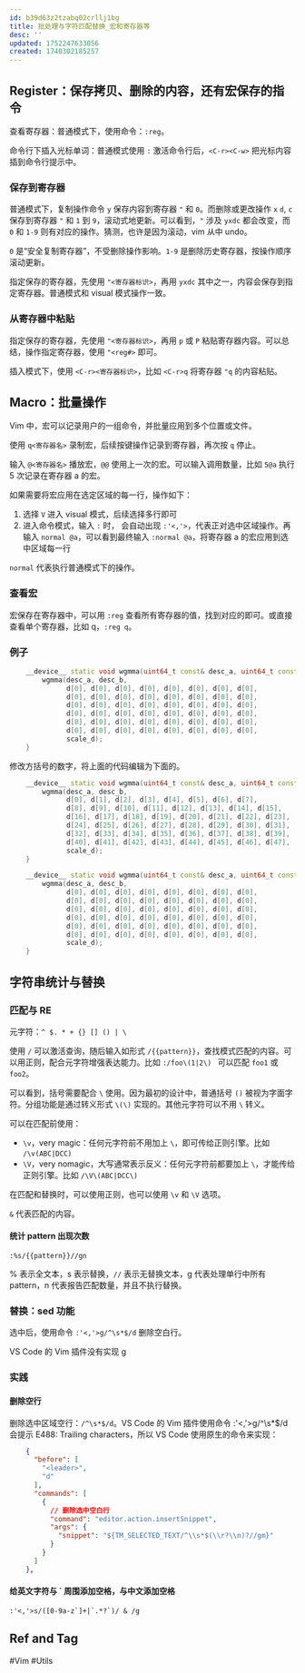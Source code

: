 ```yaml
---
id: b39d63z2tzabq02crllj1bg
title: 批处理与字符匹配替换_宏和寄存器等
desc: ''
updated: 1752247633056
created: 1740302185257
---
```


## Register：保存拷贝、删除的内容，还有宏保存的指令

查看寄存器：普通模式下，使用命令：`:reg`。

命令行下插入光标单词：普通模式使用 `:` 激活命令行后，`<C-r><C-w>` 把光标内容插到命令行提示中。

### 保存到寄存器

普通模式下，复制操作命令 `y` 保存内容到寄存器 `"` 和 `0`。而删除或更改操作 `x` `d`, `c` 保存到寄存器 `"` 和 `1` 到 `9`，滚动式地更新。可以看到，`"` 涉及 `yxdc` 都会改变，而 `0` 和 `1-9` 则有对应的操作。猜测，也许是因为滚动，vim 从中 undo。

`0` 是“安全复制寄存器”，不受删除操作影响。`1-9` 是删除历史寄存器，按操作顺序滚动更新。

指定保存的寄存器，先使用 `"<寄存器标识>`，再用 `yxdc` 其中之一，内容会保存到指定寄存器。普通模式和 visual 模式操作一致。

### 从寄存器中粘贴

指定保存的寄存器，先使用 `"<寄存器标识>`，再用 `p` 或 `P` 粘贴寄存器内容。可以总结，操作指定寄存器，使用 `"<reg#>` 即可。

插入模式下，使用 `<C-r><寄存器标识>`，比如 `<C-r>q` 将寄存器 `"q` 的内容粘贴。

## Macro：批量操作
Vim 中，宏可以记录用户的一组命令，并批量应用到多个位置或文件。

使用 `q<寄存器名>` 录制宏，后续按键操作记录到寄存器，再次按 `q` 停止。

输入 `@<寄存器名>` 播放宏，`@@` 使用上一次的宏。可以输入调用数量，比如 `5@a` 执行 5 次记录在寄存器 a 的宏。

如果需要将宏应用在选定区域的每一行，操作如下：
1. 选择 `V` 进入 visual 模式，后续选择多行即可
2. 进入命令模式，输入 `:` 时， 会自动出现 `:'<,'>`，代表正对选中区域操作。再输入 `normal @a`，可以看到最终输入 `:normal @a`，将寄存器 a 的宏应用到选中区域每一行

`normal` 代表执行普通模式下的操作。

### 查看宏

宏保存在寄存器中，可以用 `:reg` 查看所有寄存器的值，找到对应的即可。或直接查看单个寄存器，比如 q，`:reg q`。

### 例子

```cpp
    __device__ static void wgmma(uint64_t const& desc_a, uint64_t const& desc_b, float* d, bool scale_d) {
        wgmma(desc_a, desc_b,
              d[0], d[0], d[0], d[0], d[0], d[0], d[0], d[0],
              d[0], d[0], d[0], d[0], d[0], d[0], d[0], d[0],
              d[0], d[0], d[0], d[0], d[0], d[0], d[0], d[0],
              d[0], d[0], d[0], d[0], d[0], d[0], d[0], d[0],
              d[0], d[0], d[0], d[0], d[0], d[0], d[0], d[0],
              d[0], d[0], d[0], d[0], d[0], d[0], d[0], d[0],
              scale_d);
    }
```

修改方括号的数字，将上面的代码编辑为下面的。

```cpp
    __device__ static void wgmma(uint64_t const& desc_a, uint64_t const& desc_b, float* d, bool scale_d) {
        wgmma(desc_a, desc_b,
              d[0], d[1], d[2], d[3], d[4], d[5], d[6], d[7],
              d[8], d[9], d[10], d[11], d[12], d[13], d[14], d[15],
              d[16], d[17], d[18], d[19], d[20], d[21], d[22], d[23],
              d[24], d[25], d[26], d[27], d[28], d[29], d[30], d[31],
              d[32], d[33], d[34], d[35], d[36], d[37], d[38], d[39],
              d[40], d[41], d[42], d[43], d[44], d[45], d[46], d[47],
              scale_d);
    }
```

```cpp
    __device__ static void wgmma(uint64_t const& desc_a, uint64_t const& desc_b, float* d, bool scale_d) {
        wgmma(desc_a, desc_b,
              d[0], d[0], d[0], d[0], d[0], d[0], d[0], d[0],
              d[0], d[0], d[0], d[0], d[0], d[0], d[0], d[0],
              d[0], d[0], d[0], d[0], d[0], d[0], d[0], d[0],
              d[0], d[0], d[0], d[0], d[0], d[0], d[0], d[0],
              d[0], d[0], d[0], d[0], d[0], d[0], d[0], d[0],
              d[0], d[0], d[0], d[0], d[0], d[0], d[0], d[0],
              scale_d);
    }
```

## 字符串统计与替换

### 匹配与 RE

元字符：`^ $. * + {} [] () | \`

使用 `/` 可以激活查询，随后输入如形式 `/{{pattern}}`，查找模式匹配的内容。可以用正则，配合元字符增强表达能力。比如 `:/foo\(1|2\) ` 可以匹配 `foo1` 或 `foo2`。

可以看到，括号需要配合 `\` 使用。因为最初的设计中，普通括号 `()` 被视为字面字符。分组功能是通过转义形式 `\(\)` 实现的。其他元字符可以不用 `\` 转义。

可以在匹配前使用：
- `\v`，very magic：任何元字符前不用加上 `\`，即可传给正则引擎。比如 `/\v(ABC|DCC)`
- `\V`，very nomagic，大写通常表示反义：任何元字符前都要加上 `\`，才能传给正则引擎。比如 `/\V\(ABC|DCC\)`

在匹配和替换时，可以使用正则，也可以使用 `\v` 和 `\V` 选项。

`&` 代表匹配的内容。


#### 统计 pattern 出现次数

```vim
:%s/{{pattern}}//gn
```

% 表示全文本，s 表示替换，`//` 表示无替换文本，g 代表处理单行中所有 pattern，n 代表报告匹配数量，并且不执行替换。

### 替换：sed 功能

选中后，使用命令 `:'<,'>g/^\s*$/d` 删除空白行。

VS Code 的 Vim 插件没有实现 g

### 实践

#### 删除空行

删除选中区域空行：`/^\s*$/d`。VS Code 的 Vim 插件使用命令 :'<,'>g/^\s*$/d 会提示 E488: Trailing characters，所以 VS Code 使用原生的命令来实现：

```json
    {
      "before": [
        "<leader>",
        "d"
      ],
      "commands": [
        {
          // 删除选中空白行
          "command": "editor.action.insertSnippet",
          "args": {
            "snippet": "${TM_SELECTED_TEXT/^\\s*$(\\r?\\n)?//gm}"
          }
        }
      ]
    },
```

#### 给英文字符与 ` 周围添加空格，与中文添加空格

```
:'<,'>s/([0-9a-z`]+|`.*?`)/ & /g
```

## Ref and Tag

#Vim
#Utils